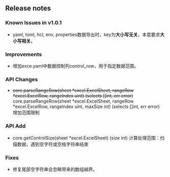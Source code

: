 ## Release notes

### Known Issues in v1.0.1

- yaml, toml, hcl, env, properties数据导出时，key为**大小写无关**，本意要求**大小写相关**。

### Improvements

- 增加exce.yaml中数据控制列control_row，用于指定数据范围。

### API Changes

- ~~core.parseRangeRow(sheet *excel.ExcelSheet, rangeRow *excel.ExcelRow, rangeIndex uint) (selects []int, err error)~~
  core.parseRangeRow(sheet *excel.ExcelSheet, rangeRow *excel.ExcelRow, rangeIndex uint, maxSize int) (selects []int, err error)
  增加范围限制

### API Add

- core.getControlSize(sheet *excel.ExcelSheet) (size int)
  计算处理范围：扫描数据，遇到空字符或空格字符串结束

### Fixes

- 修复尾部空字符串会忽略带来的数组越界。